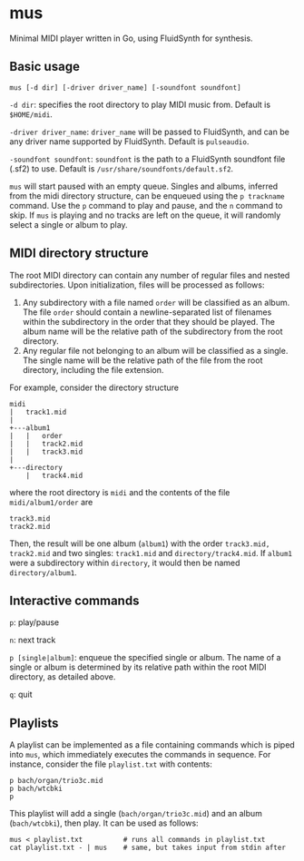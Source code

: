 # mus

Minimal MIDI player written in Go, using FluidSynth for synthesis.

## Basic usage

~~~
mus [-d dir] [-driver driver_name] [-soundfont soundfont]
~~~

`-d dir`: specifies the root directory to play MIDI music from. Default is `$HOME/midi`.

`-driver driver_name`: `driver_name` will be passed to FluidSynth, and can be any driver name supported by FluidSynth. Default is `pulseaudio`.

`-soundfont soundfont`: `soundfont` is the path to a FluidSynth soundfont file (.sf2) to use. Default is `/usr/share/soundfonts/default.sf2`.

`mus` will start paused with an empty queue. Singles and albums, inferred from the midi directory structure, can be enqueued using the `p trackname` command. Use the `p` command to play and pause, and the `n` command to skip. If `mus` is playing and no tracks are left on the queue, it will randomly select a single or album to play.

## MIDI directory structure

The root MIDI directory can contain any number of regular files and nested subdirectories. Upon initialization, files will be processed as follows:

1. Any subdirectory with a file named `order` will be classified as an album. The file `order` should contain a newline-separated list of filenames within the subdirectory in the order that they should be played. The album name will be the relative path of the subdirectory from the root directory.
2. Any regular file not belonging to an album will be classified as a single. The single name will be the relative path of the file from the root directory, including the file extension.

For example, consider the directory structure

~~~
midi
|   track1.mid
|
+---album1
|   |   order
|   |   track2.mid
|   |   track3.mid
|   
+---directory
    |   track4.mid
~~~

where the root directory is `midi` and the contents of the file `midi/album1/order` are

~~~
track3.mid
track2.mid
~~~

Then, the result will be one album (`album1`) with the order `track3.mid, track2.mid` and two singles: `track1.mid` and `directory/track4.mid`. If `album1` were a subdirectory within `directory`, it would then be named `directory/album1`.

## Interactive commands

`p`: play/pause

`n`: next track

`p [single|album]`: enqueue the specified single or album. The name of a single or album is determined by its relative path within the root MIDI directory, as detailed above.

`q`: quit

## Playlists

A playlist can be implemented as a file containing commands which is piped into `mus`, which immediately executes the commands in sequence. For instance, consider the file `playlist.txt` with contents:

~~~
p bach/organ/trio3c.mid
p bach/wtcbki
p
~~~

This playlist will add a single (`bach/organ/trio3c.mid`) and an album (`bach/wtcbki`), then play. It can be used as follows:

~~~
mus < playlist.txt          # runs all commands in playlist.txt
cat playlist.txt - | mus    # same, but takes input from stdin after
~~~
